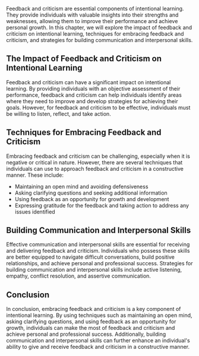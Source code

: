 
Feedback and criticism are essential components of intentional learning. They provide individuals with valuable insights into their strengths and weaknesses, allowing them to improve their performance and achieve personal growth. In this chapter, we will explore the impact of feedback and criticism on intentional learning, techniques for embracing feedback and criticism, and strategies for building communication and interpersonal skills.

The Impact of Feedback and Criticism on Intentional Learning
------------------------------------------------------------

Feedback and criticism can have a significant impact on intentional learning. By providing individuals with an objective assessment of their performance, feedback and criticism can help individuals identify areas where they need to improve and develop strategies for achieving their goals. However, for feedback and criticism to be effective, individuals must be willing to listen, reflect, and take action.

Techniques for Embracing Feedback and Criticism
-----------------------------------------------

Embracing feedback and criticism can be challenging, especially when it is negative or critical in nature. However, there are several techniques that individuals can use to approach feedback and criticism in a constructive manner. These include:

* Maintaining an open mind and avoiding defensiveness
* Asking clarifying questions and seeking additional information
* Using feedback as an opportunity for growth and development
* Expressing gratitude for the feedback and taking action to address any issues identified

Building Communication and Interpersonal Skills
-----------------------------------------------

Effective communication and interpersonal skills are essential for receiving and delivering feedback and criticism. Individuals who possess these skills are better equipped to navigate difficult conversations, build positive relationships, and achieve personal and professional success. Strategies for building communication and interpersonal skills include active listening, empathy, conflict resolution, and assertive communication.

Conclusion
----------

In conclusion, embracing feedback and criticism is a key component of intentional learning. By using techniques such as maintaining an open mind, asking clarifying questions, and using feedback as an opportunity for growth, individuals can make the most of feedback and criticism and achieve personal and professional success. Additionally, building communication and interpersonal skills can further enhance an individual's ability to give and receive feedback and criticism in a constructive manner.
